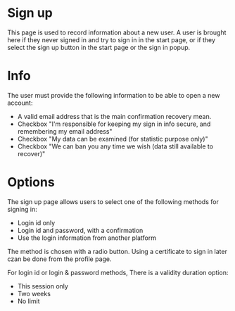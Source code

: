 # Sign up

This page is used to record information about a new user. A user is brought here if they never signed in and try to sign in in the start page, or if they select the sign up button in the start page or the sign in popup.

# Info

The user must provide the following information to be able to open a new account:

- A valid email address that is the main confirmation recovery mean.
- Checkbox "I'm responsible for keeping my sign in info secure, and remembering my email address"
- Checkbox "My data can be examined (for statistic purpose only)"
- Checkbox "We can ban you any time we wish (data still available to recover)"  
  
# Options

The sign up page allows users to select one of the following methods for signing in:

- Login id only
- Login id and password, with a confirmation
- Use the login information from another platform

The method is chosen with a radio button. Using a certificate to sign in later czan be done from the profile page.

For login id or login & password methods, There is a validity duration option:

- This session only
- Two weeks
- No limit

 
